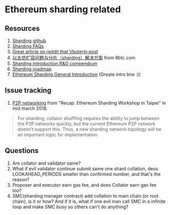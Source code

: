 # Ethereum sharding related

## Resources
1. [Sharding github](https://github.com/ethereum/sharding)
2. [Sharding FAQs](https://github.com/ethereum/wiki/wiki/Sharding-FAQs)
3. [Great article on reddit that Vbuterin post](https://www.reddit.com/r/ethereum/comments/8g1q55/vitalik_teases_sharding_release_on_twitter/dy85pq0/)
4. [以太坊扩容问题与分片（sharding）解决方案](http://www.8btc.com/sharding-finality) from 8btc.com
5. [Sharding introduction R&D compendium](https://github.com/ethereum/wiki/wiki/Sharding-introduction-R&D-compendium)
6. [Sharding roadmap](https://github.com/ethereum/wiki/wiki/Sharding-roadmap)
7. [Ethereum Sharding General Introduction](https://docs.google.com/presentation/d/1mdmmgQlRFUvznq1jdmRwkwEyQB0YON5yAg4ArxtanE4/edit#slide=id.p4) (Greate intro btw :))

## Issue tracking
1. [P2P networking](https://medium.com/@icebearhww/ethereum-sharding-workshop-in-taipei-a44c0db8b8d9) from "Recap: Ethereum Sharding Workshop in Taipei" in mid march 2018.
> For sharding, collator shuffling requires the ability to jump between the P2P networks quickly, but the current Ethereum P2P network doesn’t support this. Thus, a new sharding network topology will be an important topic for implementation.

## Questions
1. Are collator and validator same?
2. What if evil validator continue submit same one shard collation, deos LOOKAHEAD_PERIODS smaller than confirmed number, and that's the reason?
3. Proposer and executor earn gas fee, and does Collator earn gas fee too?
4. SMC(sharding manager contract) add collation to main chain (or root chain), is it or how? And if it is, what if one evil man call SMC in a infinite loop and make SMC busy so others can't do anything?
